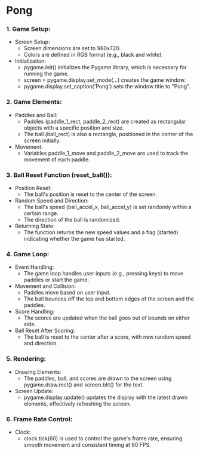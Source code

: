 # Pong 

### 1. Game Setup:
- Screen Setup:
  - Screen dimensions are set to 960x720.
  - Colors are defined in RGB format (e.g., black and white).
- Initialization:
  - pygame.init() initializes the Pygame library, which is necessary for running the game.
  - screen = pygame.display.set_mode(...) creates the game window.
  - pygame.display.set_caption('Pong') sets the window title to "Pong".

### 2. Game Elements:
- Paddles and Ball:
  - Paddles (paddle_1_rect, paddle_2_rect) are created as rectangular objects with a specific position and size.
  - The ball (ball_rect) is also a rectangle, positioned in the center of the screen initially.
- Movement:
  - Variables paddle_1_move and paddle_2_move are used to track the movement of each paddle.

### 3. Ball Reset Function (reset_ball()):
- Position Reset:
  - The ball's position is reset to the center of the screen.
- Random Speed and Direction:
  - The ball's speed (ball_accel_x, ball_accel_y) is set randomly within a certain range.
  - The direction of the ball is randomized.
- Returning State:
  - The function returns the new speed values and a flag (started) indicating whether the game has started.

### 4. Game Loop:
- Event Handling:
  - The game loop handles user inputs (e.g., pressing keys) to move paddles or start the game.
- Movement and Collision:
  - Paddles move based on user input.
  - The ball bounces off the top and bottom edges of the screen and the paddles.
- Score Handling:
  - The scores are updated when the ball goes out of bounds on either side.
- Ball Reset After Scoring:
  - The ball is reset to the center after a score, with new random speed and direction.

### 5. Rendering:
- Drawing Elements:
  - The paddles, ball, and scores are drawn to the screen using pygame.draw.rect() and screen.blit() for the text.
- Screen Update:
  - pygame.display.update() updates the display with the latest drawn elements, effectively refreshing the screen.
  
### 6. Frame Rate Control:
- Clock:
  - clock.tick(60) is used to control the game's frame rate, ensuring smooth movement and consistent timing at 60 FPS.
